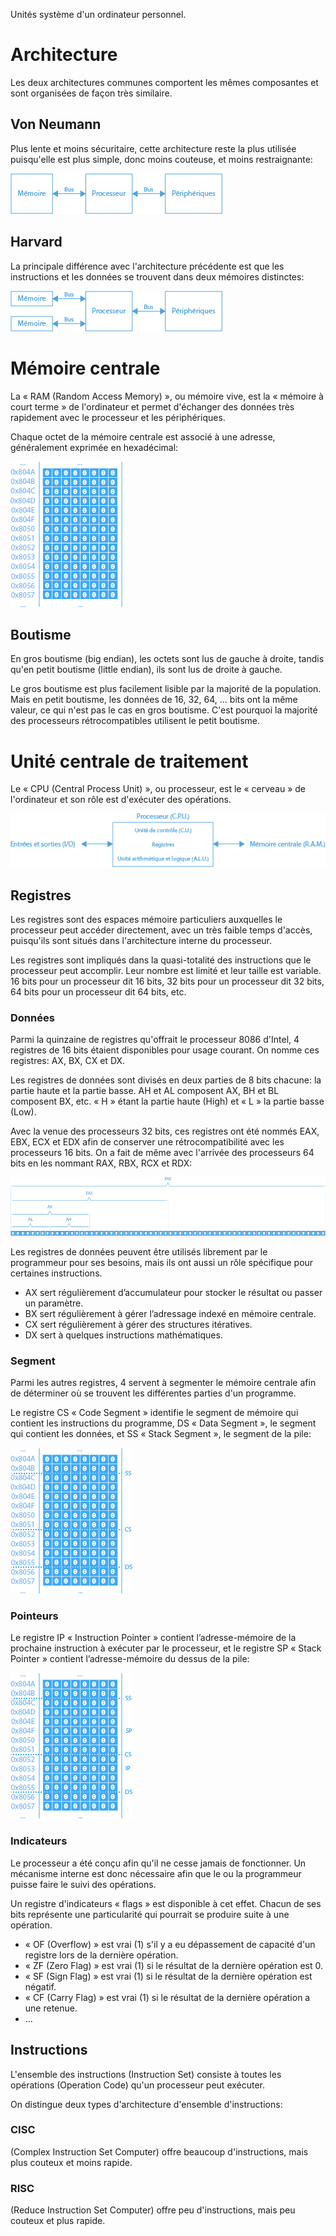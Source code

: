 Unités système d'un ordinateur personnel.

# Architecture

Les deux architectures communes comportent les mêmes composantes et sont organisées de façon très similaire.

## Von Neumann

Plus lente et moins sécuritaire, cette architecture reste la plus utilisée puisqu'elle est plus simple, donc moins couteuse, et moins restraignante:

![Von Neumann](Images/VonNeumann.png)

## Harvard

La principale différence avec l'architecture précédente est que les instructions et les données se trouvent dans deux mémoires distinctes:

![Harvard](Images/Harvard.png)

# Mémoire centrale

La « RAM (Random Access Memory) », ou mémoire vive, est la « mémoire à court terme » de l'ordinateur et permet d'échanger des données très rapidement avec le processeur et les périphériques.

Chaque octet de la mémoire centrale est associé à une adresse, généralement exprimée en hexadécimal:

![RAM](Images/RAM.png)

## Boutisme

En gros boutisme (big endian), les octets sont lus de gauche à droite, tandis qu'en petit boutisme (little endian), ils sont lus de droite à gauche.

Le gros boutisme est plus facilement lisible par la majorité de la population. Mais en petit boutisme, les données de 16, 32, 64, ... bits ont la même valeur, ce qui n'est pas le cas en gros boutisme. C'est pourquoi la majorité des processeurs rétrocompatibles utilisent le petit boutisme.

# Unité centrale de traitement

Le « CPU (Central Process Unit) », ou processeur, est le « cerveau » de l'ordinateur et son rôle est d'exécuter des opérations.

![CPU](Images/CPU.png)

## Registres

Les registres sont des espaces mémoire particuliers auxquelles le processeur peut accéder directement, avec un très faible temps d'accès, puisqu'ils sont situés dans l'architecture interne du processeur.

Les registres sont impliqués dans la quasi-totalité des instructions que le processeur peut accomplir. Leur nombre est limité et leur taille est variable. 16 bits pour un processeur dit 16 bits, 32 bits pour un processeur dit 32 bits, 64 bits pour un processeur dit 64 bits, etc.

### Données

Parmi la quinzaine de registres qu'offrait le processeur 8086 d'Intel, 4 registres de 16 bits étaient disponibles pour usage courant. On nomme ces registres: AX, BX, CX et DX.

Les registres de données sont divisés en deux parties de 8 bits chacune: la partie haute et la partie basse. AH et AL composent AX, BH et BL composent BX, etc. « H » étant la partie haute (High) et « L » la partie basse (Low).

Avec la venue des processeurs 32 bits, ces registres ont été nommés EAX, EBX, ECX et EDX afin de conserver une rétrocompatibilité avec les processeurs 16 bits. On a fait de même avec l'arrivée des processeurs 64 bits en les nommant RAX, RBX, RCX et RDX:

![Registre](Images/Register.png)

Les registres de données peuvent être utilisés librement par le programmeur pour ses besoins, mais ils ont aussi un rôle spécifique pour certaines instructions.

- AX sert régulièrement d’accumulateur pour stocker le résultat ou passer un paramètre.
- BX sert régulièrement à gérer l’adressage indexé en mémoire centrale.
- CX sert régulièrement à gérer des structures itératives.
- DX sert à quelques instructions mathématiques.

### Segment

Parmi les autres registres, 4 servent à segmenter le mémoire centrale afin de déterminer où se trouvent les différentes parties d'un programme.

Le registre CS « Code Segment » identifie le segment de mémoire qui contient les instructions du programme, DS « Data Segment », le segment qui contient les données, et SS « Stack Segment », le segment de la pile:

![Segments](Images/Segments.png)

### Pointeurs

Le registre IP « Instruction Pointer » contient l’adresse-mémoire de la prochaine instruction à exécuter par le processeur, et le registre SP « Stack Pointer » contient l’adresse-mémoire du dessus de la pile:

![Pointeurs](Images/Pointers.png)

### Indicateurs

Le processeur a été conçu afin qu'il ne cesse jamais de fonctionner. Un mécanisme interne est donc nécessaire afin que le ou la programmeur puisse faire le suivi des opérations.

Un registre d'indicateurs « flags » est disponible à cet effet. Chacun de ses bits représente une particularité qui pourrait se produire suite à une opération.

- « OF (Overflow) » est vrai (1) s'il y a eu dépassement de capacité d'un registre lors de la dernière opération.
- « ZF (Zero Flag) » est vrai (1) si le résultat de la dernière opération est 0.
- « SF (Sign Flag) » est vrai (1) si le résultat de la dernière opération est négatif.
- « CF (Carry Flag) » est vrai (1) si le résultat de la dernière opération a une retenue.
- ...

## Instructions

L'ensemble des instructions (Instruction Set) consiste à toutes les opérations (Operation Code) qu'un processeur peut exécuter.

On distingue deux types d'architecture d'ensemble d'instructions:

### CISC

(Complex Instruction Set Computer) offre beaucoup d'instructions, mais plus couteux et moins rapide.

### RISC

(Reduce Instruction Set Computer) offre peu d'instructions, mais peu couteux et plus rapide.
